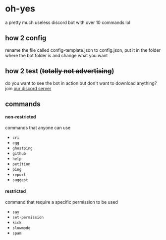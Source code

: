 # **oh-yes**
a pretty much useless discord bot with over 10 commands lol

## **how 2 config**
rename the file called config-template.json to config.json, put it in the folder where the bot folder is and change what you want

## **how 2 test** (~~totally not advertising~~)
do you want to see the bot in action but don't want to download anything? join  [our discord server](https://discord.com/invite/VgwTUjx)

## **commands**

#### **non-restricted**
commands that anyone can use
* `cri`
* `egg`
* `ghostping`
* `github`
* `help`
* `petition`
* `ping`
* `report`
* `suggest`

#### **restricted**
command that require a specific permission to be used
* `say`
* `set-permission`
* `kick`
* `slowmode`
* `spam`



